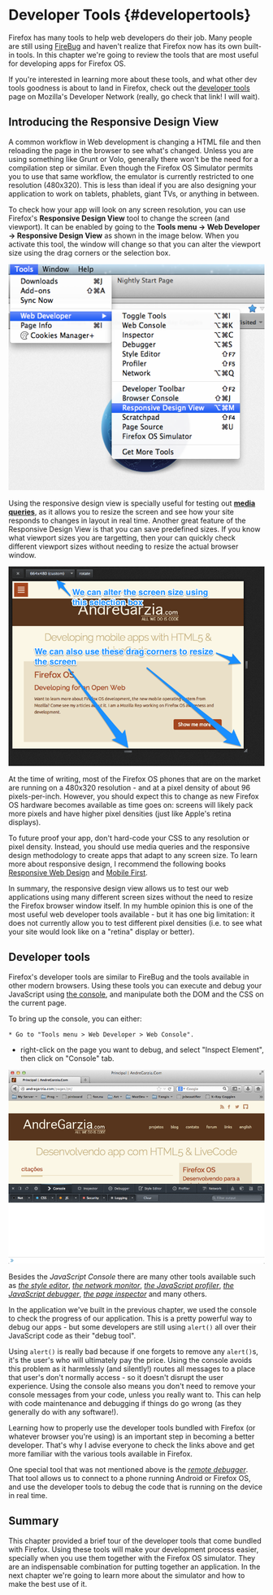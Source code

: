 # Developer Tools {#developertools}

Firefox has many tools to help web developers do their job. Many people are still using [FireBug](https://addons.mozilla.org/pt-BR/firefox/addon/firebug/) and haven't realize that Firefox now has its own built-in tools. In this chapter we're going to review the tools that are most useful for developing apps for Firefox OS.

If you're interested in learning more about these tools, and what other dev tools goodness is about to land in Firefox, check out the [developer tools](https://developer.mozilla.org/en-US/docs/Tools) page on Mozilla's Developer Network (really, go check that link! I will wait).
 
## Introducing the Responsive Design View

A common workflow in Web development is changing a HTML file and then reloading the page in the browser to see what's changed. Unless you are using something like Grunt or Volo, generally there won't be the need for a compilation step or similar. Even though the Firefox OS Simulator permits you to use that same workflow, the emulator is currently restricted to one resolution (480x320). This is less than ideal if you are also designing your application to work on tablets, phablets, giant TVs, or anything in between.  

To check how your app will look on any screen resolution, you can use Firefox's **Responsive Design View** tool to change the screen (and viewport). It can be enabled by going to the **Tools menu -> Web Developer -> Responsive Design View** as shown in the image below. When you activate this tool, the window will change so that you can alter the viewport size using the drag corners or the selection box.

![Activating Responsive Design View](images/originals/responsive-design-view.png)

Using the responsive design view is specially useful for testing out [**media queries**](https://developer.mozilla.org/en-US/docs/Web/Guide/CSS/Media_queries), as it allows you to resize the screen and see how your site responds to changes in layout in real time. Another great feature of the Responsive Design View is that you can save predefined sizes. If you know what viewport sizes you are targetting, then your can quickly check different viewport sizes without needing to resize the actual browser window. 

![Responsive Design View Sample](images/originals/responsive-view-sample.png)

At the time of writing, most of the Firefox OS phones that are on the market are running on a 480x320 resolution - and at a pixel density of about 96 pixels-per-inch. However, you should expect this to change as new Firefox OS hardware becomes available as time goes on: screens will likely pack more pixels and have higher pixel densities (just like Apple's retina displays). 

To future proof your app, don't hard-code your CSS to any resolution or pixel density. Instead, you should use media queries and the responsive design methodology to create apps that adapt to any screen size. To learn more about responsive design, I recommend the following books [Responsive Web Design](http://www.abookapart.com/products/responsive-web-design) and [Mobile First](http://www.abookapart.com/products/mobile-first).

In summary, the responsive design view allows us to test our web applications using many different screen sizes without the need to resize the Firefox browser window itself. In my humble opinion this is one of the most useful web developer tools available - but it has one big limitation: it does not currently allow you to test different pixel densities (i.e. to see what your site would look like on a "retina" display or better).

## Developer tools

Firefox's developer tools are similar to FireBug and the tools available in other modern browsers. Using these tools you can execute and debug your JavaScript using [the console](https://developer.mozilla.org/en-US/docs/Web/API/console), and manipulate both the DOM and the CSS on the current page.  

To bring up the console, you can either:

	* Go to "Tools menu > Web Developer > Web Console". 
  * right-click on the page you want to debug, and select "Inspect Element", then click on "Console" tab. 

![JavaScript Console](images/originals/console-open.png) 

Besides the *JavaScript Console* there are many other tools available such as [*the style editor*](https://developer.mozilla.org/en-US/docs/Tools/Style_Editor), [*the network monitor*](https://developer.mozilla.org/en-US/docs/Tools/Network_Monitor), [*the JavaScript profiler*](https://developer.mozilla.org/en-US/docs/Tools/Profiler), [*the JavaScript debugger*](https://developer.mozilla.org/en-US/docs/Tools/Debugger), [*the page inspector*](https://developer.mozilla.org/en-US/docs/Tools/Page_Inspector) and many others.

In the application we've built in the previous chapter, we used the console to check the progress of our application. This is a pretty powerful way to debug our apps - but some developers are still  using `alert()` all over their JavaScript code as their "debug tool". 

Using `alert()` is really bad because if one forgets to remove any `alert()`s, it's the user's who will ultimately pay the price. Using the console avoids this problem as it harmlessly (and silently!) routes all messages to a place that user's don't normally access - so it doesn't disrupt the user experience. Using the console also means you don't need to remove your console messages from your code, unless you really want to. This can help with code maintenance and debugging if things do go wrong (as they generally do with any software!).   

Learning how to properly use the developer tools bundled with Firefox (or whatever browser you're using) is an important step in becoming a better developer. That's why I advise everyone to check the links above and get more familiar with the various tools available in Firefox. 

One special tool that was not mentioned above is the [*remote debugger*](https://developer.mozilla.org/en-US/docs/Tools/Remote_Debugging). That tool allows us to connect to a phone running Android or Firefox OS, and use the developer tools to debug the code that is running on the device in real time. 

## Summary

This chapter provided a brief tour of the developer tools that come bundled with Firefox. Using these tools will make your development process easier, specially when you use them together with the Firefox OS simulator. They are an indispensable combination for putting together an application. In the next chapter we're going to learn more about the simulator and how to make the best use of it.
